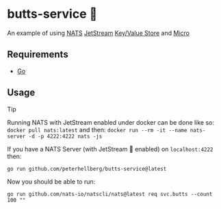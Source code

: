 # butts-service :peach:

An example of using [NATS](https://nats.io/) [JetStream](https://docs.nats.io/nats-concepts/jetstream)
[Key/Value Store](https://docs.nats.io/nats-concepts/jetstream/key-value-store)
and [Micro](https://github.com/nats-io/nats.go/tree/main/micro#nats-micro)

## Requirements

- [Go](https://go.dev/)

## Usage

> [!TIP]
> Running NATS with JetStream enabled under docker can be done like so:
> `docker pull nats:latest`
> and then:
> `docker run --rm -it --name nats-server -d -p 4222:4222 nats -js`

If you have a NATS Server (with JetStream :rocket: enabled) on `localhost:4222` then:

```
go run github.com/peterhellberg/butts-service@latest
```

Now you should be able to run:

```
go run github.com/nats-io/natscli/nats@latest req svc.butts --count 100 ""
```
